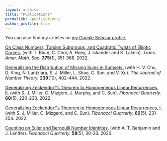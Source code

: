 ```yaml
---
layout: archive
title: "Publications"
permalink: /publications/
author_profile: true
---
```


You can also find my articles on <u><a href="https://scholar.google.com/citations?user=6Vt6nZYAAAAJ&hl=en">my Google Scholar profile</a>.</u>

[On Class Numbers, Torsion Subgroups, and Quadratic Twists of Elliptic Curves.](https://arxiv.org/abs/2007.08756)
(with T. Blum, C. Choi, A. Hoey, J. Iskander and K. Lakein).
*Trans. Amer. Math. Soc.* **375**(1), 351-368. 2022.
	    
[Generalizing the Distribution of Missing Sums in Sumsets.](https://arxiv.org/abs/2005.07981)
(with H. V. Chu, D. King, N. Luntzlara, S. J. Miller, L. Shao, C. Sun, and V. Xu).
*The Journal of Number Theory.* **239**(10), 402-444. 2022.
  
[Generalizing Zeckendorf's Theorem to Homogeneous Linear Recurrences, II.](https://arxiv.org/abs/2009.07891)
(with S. J. Miller, C. Mizgerd, J. Murphy, and C. Sun). 
*Fibonacci Quarterly.* **60**(5), 220-230. 2022.
  
[Generalizing Zeckendorf's Theorem to Homogeneous Linear Recurrences, I.](https://arxiv.org/abs/2001.08455) 
(with S. J. Miller, C. Mizgerd, and C. Sun). 
*Fibonacci Quarterly.* **60**(5), 231-254. 2022.

[Counting on Euler and Bernoulli Number Identities.](https://arxiv.org/abs/2007.12295)
(with A. T. Benjamin and J. Lentfer).
*Fibonacci Quarterly.* **58**(5), 30-33. 2020.


<!--{% include base_path %}

{% for post in site.publications reversed %}
  {% include archive-single.html %}
{% endfor %}
-->

